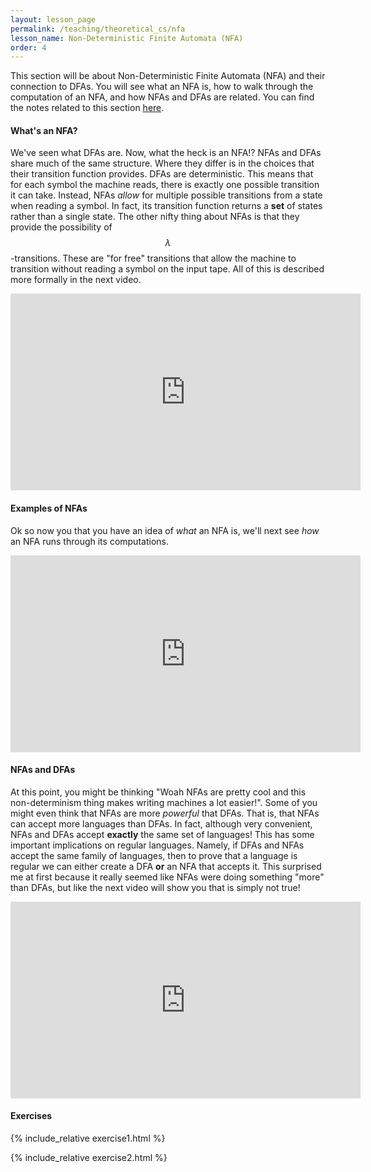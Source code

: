 ```yaml
---
layout: lesson_page
permalink: /teaching/theoretical_cs/nfa
lesson_name: Non-Deterministic Finite Automata (NFA)
order: 4
---
```


This section will be about Non-Deterministic Finite Automata (NFA) and their connection to DFAs. You will see what an NFA is, how to walk through the computation of an NFA, and how NFAs and DFAs are related. You can find the notes related to this section [here](nfa.pdf).

<h4>What's an NFA?</h4>

We've seen what DFAs are. Now, what the heck is an NFA!? NFAs and DFAs share much of the same structure. Where they differ is in the choices that their transition function provides. DFAs are deterministic. This means that for each symbol the machine reads, there is exactly one possible transition it can take. Instead, NFAs *allow* for multiple possible transitions from a state when reading a symbol. In fact, its transition function returns a __set__ of states rather than a single state. The other nifty thing about NFAs is that they provide the possibility of $$\lambda$$-transitions. These are "for free" transitions that allow the machine to transition without reading a symbol on the input tape. All of this is described more formally in the next video.

<iframe width="560" height="315" src="https://www.youtube.com/embed/gAd36FPq1Ow" title="YouTube video player" frameborder="0" allow="accelerometer; autoplay; clipboard-write; encrypted-media; gyroscope; picture-in-picture" allowfullscreen></iframe>

<h4>Examples of NFAs</h4>

Ok so now you that you have an idea of *what* an NFA is, we'll next see *how* an NFA runs through its computations.

<iframe width="560" height="315" src="https://www.youtube.com/embed/dlyZlFbigxg" title="YouTube video player" frameborder="0" allow="accelerometer; autoplay; clipboard-write; encrypted-media; gyroscope; picture-in-picture" allowfullscreen></iframe>

<h4>NFAs and DFAs</h4>

At this point, you might be thinking "Woah NFAs are pretty cool and this non-determinism thing makes writing machines a lot easier!". Some of you might even think that NFAs are more *powerful* that DFAs. That is, that NFAs can accept more languages than DFAs. In fact, although very convenient, NFAs and DFAs accept __exactly__ the same set of languages! This has some important implications on regular languages. Namely, if DFAs and NFAs accept the same family of languages, then to prove that a language is regular we can either create a DFA **or** an NFA that accepts it. This surprised me at first because it really seemed like NFAs were doing something "more" than DFAs, but like the next video will show you that is simply not true!

<iframe width="560" height="315" src="https://www.youtube.com/embed/kCI5_Sb7y5o" title="YouTube video player" frameborder="0" allow="accelerometer; autoplay; clipboard-write; encrypted-media; gyroscope; picture-in-picture" allowfullscreen></iframe>

<h4>Exercises</h4>

{% include_relative exercise1.html %}

{% include_relative exercise2.html %}
